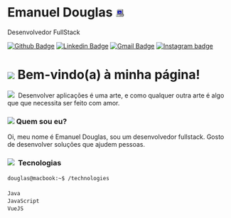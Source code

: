 # Emanuel Douglas <img src="https://github.com/TheDudeThatCode/TheDudeThatCode/blob/master/Assets/PC.gif" width="20px">

Desenvolvedor FullStack

[![Github Badge](https://img.shields.io/badge/-Github-000?style=flat-square&logo=Github&logoColor=white&link=https://github.com/emanuel-douglas)](https://github.com/emanuel-douglas)
[![Linkedin Badge](https://img.shields.io/badge/-LinkedIn-0078D7?style=flat-square&logo=Linkedin&logoColor=white&link=https://www.linkedin.com/in/emanuel-douglas/)](https://www.linkedin.com/in/emanuel-douglas/) 
[![Gmail Badge](https://img.shields.io/badge/-Gmail-bd1c00?style=flat-square&logo=Gmail&logoColor=white&link=mailto:email.emanueldouglas@gmail.com)](mailto:email.emanueldouglas@gmail.com)
[![Instagram badge](https://img.shields.io/badge/-Instagram-dc5273?style=flat-square&logo=Instagram&logoColor=white&link=https://www.instagram.com/doug.788/)](https://www.instagram.com/doug.788)

# <img src="https://github.com/TheDudeThatCode/TheDudeThatCode/blob/master/Assets/Hi.gif" width="29px"> Bem-vindo(a) à minha página!

<img src="https://github.com/TheDudeThatCode/TheDudeThatCode/blob/master/Assets/Rocket.gif" width="20px">&nbsp; Desenvolver aplicações é uma arte, e como qualquer outra arte é algo que que necessita ser feito com amor.

### <img src="https://github.com/TheDudeThatCode/TheDudeThatCode/blob/master/Assets/Developer.gif" width="20px"> Quem sou eu?

Oi, meu nome é Emanuel Douglas, sou um desenvolvedor fullstack. Gosto de desenvolver soluções que ajudem pessoas.

### <img src="https://github.com/TheDudeThatCode/TheDudeThatCode/blob/master/Assets/Earth.gif" width="20px">&nbsp; Tecnologias
``` sh
douglas@macbook:~$ /technologies

Java
JavaScript
VueJS
```
